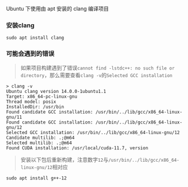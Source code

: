 Ubuntu 下使用由 apt 安装的 clang 编译项目

### 安装clang
```
sudo apt install clang
```

### 可能会遇到的错误
> 如果项目构建遇到了错误`cannot find -lstdc++: no such file or directory`，那么需要查看`clang -v`的`Selected GCC installation`
```
> clang -v
Ubuntu clang version 14.0.0-1ubuntu1.1
Target: x86_64-pc-linux-gnu
Thread model: posix
InstalledDir: /usr/bin
Found candidate GCC installation: /usr/bin/../lib/gcc/x86_64-linux-gnu/11
Found candidate GCC installation: /usr/bin/../lib/gcc/x86_64-linux-gnu/12
Selected GCC installation: /usr/bin/../lib/gcc/x86_64-linux-gnu/12
Candidate multilib: .;@m64
Selected multilib: .;@m64
Found CUDA installation: /usr/local/cuda-11.7, version
```

> 安装以下包后重新构建，注意数字`12`与`/usr/bin/../lib/gcc/x86_64-linux-gnu/12`相对应
```
sudo apt install g++-12
```

